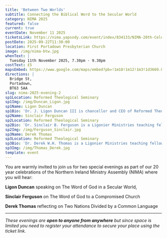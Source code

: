 ```yaml
---
title: 'Between Two Worlds'
subtitle: Connecting the Biblical Word to the Secular World
category: NIMA 2025
featured: false
current: true
eventDate: November 11 2025
ticketsLink: https://nima.yapsody.com/event/index/834133/NIMA-20th-Celebration-Tuesday-Evening-Event
postDate: 2025-09-22T11:30:00
location: First Portadown Presbyterian Church
image: /img/nima-btw.jpg
whenText: |
  Tuesday 11th November 2025, 7.30pm - 9.30pm
costText: £5
mapsEmbed: https://www.google.com/maps/embed?pb=!1m18!1m12!1m3!1d3669.0115572434224!2d-6.440064022233641!3d54.42607787262218!2m3!1f0!2f0!3f0!3m2!1i1024!2i768!4f13.1!3m3!1m2!1s0x4860efc2c9e69945%3A0x4990ae03ef286324!2sFirst%20Portadown%20Presbyterian%20Church!5e1!3m2!1sen!2suk!4v1758537748799!5m2!1sen!2suk
directions: |
  Bridge St, 
  Portadown, 
  BT63 5AA
slug: nima-2025-evening-2
sp1Location: Reformed Theological Seminary
sp1Img: /img/Duncan_Ligon.jpg
sp1Name: Ligon Duncan
sp1Bio: 'Dr. J. Ligon Duncan III is chancellor and CEO of Reformed Theological Seminary, where he is also the John E. Richards Professor of Systematic and Historical Theology. Dr. Duncan has written, edited, and contributed to several books including Preaching the Cross, Women’s Ministry in the Local Church, Should We Leave Our Churches?, and Fear Not!'
sp2Name: Sinclair Ferguson
sp2Location: Reformed Theological Seminary
sp2Bio: 'Dr. Sinclair B. Ferguson is a Ligonier Ministries teaching fellow, vice-chairman of Ligonier Ministries, and Chancellor’s Professor of Systematic Theology at Reformed Theological Seminary. He is author of many books, including The Whole Christ, Maturity, and Devoted to God’s Church. Dr. Ferguson is also host of the podcast Things Unseen.'
sp2Img: /img/Ferguson_Sinclair.jpg
sp3Name: Derek Thomas
sp3Location: Reformed Theological Seminary
sp3Bio: 'Dr. Derek W.H. Thomas is a Ligonier Ministries teaching fellow and Chancellor’s Professor of Systematic and Pastoral Theology at Reformed Theological Seminary. He is author of many books, including Heaven on Earth, Strength for the Weary, and Let Us Worship God.'
sp3Img: /img/Thomas_Derek.jpg
template: event
---
```


You are warmly invited to join us for two special evenings as part of our 20 year celebrations of the Northern Ireland Ministry Assembly (NIMA) where you will hear:

**Ligon Duncan** speaking on The Word of God in a Secular World,

**Sinclair Ferguson** on The Word of God to a Compromised Church

**Derek Thomas** reflecting on Two Nations Divided by a Common Language

---

_These evenings are **open to anyone from anywhere** but since space is limited you need to register your attendance to secure your place using the ticket link._
